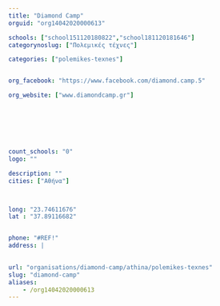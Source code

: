 ```yaml
---
title: "Diamond Camp"
orguid: "org14042020000613"

schools: ["school151120180822","school181120181646"]
categorynoslug: ["Πολεμικές τέχνες"]

categories: ["polemikes-texnes"]


org_facebook: "https://www.facebook.com/diamond.camp.5"

org_website: ["www.diamondcamp.gr"]







count_schools: "0"
logo: ""

description: ""
cities: ["Αθήνα"]



long: "23.74611676"
lat : "37.89116682"


phone: "#REF!"
address: |
    

url: "organisations/diamond-camp/athina/polemikes-texnes"
slug: "diamond-camp"
aliases:
    - /org14042020000613
---
```




